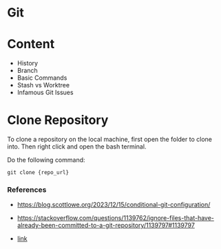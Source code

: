 # Git


# Content
- History
- Branch
- Basic Commands
- Stash vs Worktree
- Infamous Git Issues

# Clone Repository

To clone a repository on the local machine, first open the folder to clone into. 
Then right click and open the bash terminal.

Do the following command:

`git clone {repo_url}`

### References

- https://blog.scottlowe.org/2023/12/15/conditional-git-configuration/

- https://stackoverflow.com/questions/1139762/ignore-files-that-have-already-been-committed-to-a-git-repository/1139797#1139797

- [link](https://myme.no/posts/2023-01-22-git-commands-you-do-not-need.html)

